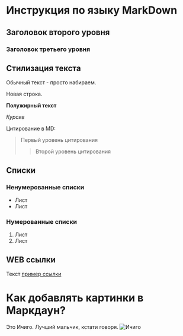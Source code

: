 # Инструкция по языку MarkDown
## Заголовок второго уровня
### Заголовок третьего уровня


## Стилизация текста 

Обычный текст - просто набираем.

Новая строка.

**Полужирный текст**

*Курсив*

Цитирование в MD:

> Первый уровень цитирования
>> Второй уровень цитирования

## Списки
### Ненумерованные списки

* Лист
* Лист

### Нумерованные списки
1. Лист
2. Лист

## WEB ссылки

Текст [пример ссылки](http.example.com "Всплывающая подсказка")

# Как добавлять картинки в Маркдаун?

Это Ичиго. Лучший мальчик, кстати говоря.
![Ичиго](ccc7fb1535e1a0c26282e4b20a6def10.jpg)

